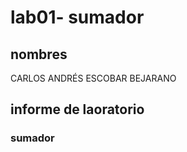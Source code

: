 # lab01- sumador 
## nombres
CARLOS ANDRÉS ESCOBAR BEJARANO
## informe de laoratorio 





### sumador 
